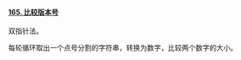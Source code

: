 #### [165. 比较版本号](https://leetcode.cn/problems/compare-version-numbers/)

双指针法。

每轮循环取出一个点号分割的字符串，转换为数字，比较两个数字的大小。
